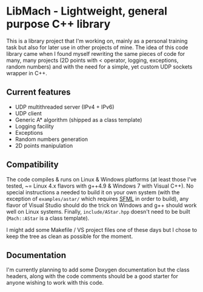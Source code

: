 # LibMach - Lightweight, general purpose C++ library

This is a library project that I'm working on, mainly as a personal training
task but also for later use in other projects of mine. The idea of this code
library came when I found myself rewriting the same pieces of code for many,
many projects (2D points with < operator, logging, exceptions, random numbers)
and with the need for a simple, yet custom UDP sockets wrapper in C++.


## Current features

* UDP multithreaded server (IPv4 + IPv6)
* UDP client
* Generic A* algorithm (shipped as a class template)
* Logging facility
* Exceptions
* Random numbers generation
* 2D points manipulation


## Compatibility

The code compiles & runs on Linux & Windows platforms (at least those I've
tested, ~= Linux 4.x flavors with g++4.9 & Windows 7 with Visual C++).
No special instructions a needed to build it on your own system (with the
exception of `examples/astar/` which requires [SFML](http://www.sfml-dev.org) in
order to build), any flavor of Visual Studio should do the trick on Windows and
g++ should work well on Linux systems. Finally, `include/AStar.hpp` doesn't need
to be built (`Mach::AStar` is a class template).

I might add some Makefile / VS project files one of these days but I chose to
keep the tree as clean as possible for the moment.


## Documentation

I'm currently planning to add some Doxygen documentation but the class headers,
along with the code comments should be a good starter for anyone wishing to work
with this code.
